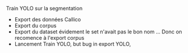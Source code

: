 Train YOLO sur la segmentation
- Export des données Callico
- Export du corpus
- Export du dataset
  évidement le set n'avait pas le bon nom ... Donc on recomence à l'export corpus
- Lancement Train YOLO, but bug in export YOLO, 